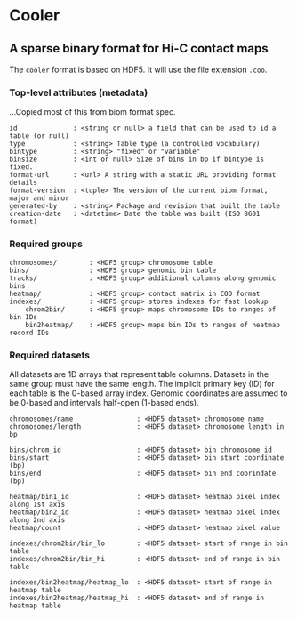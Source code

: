 # Cooler

## A sparse binary format for Hi-C contact maps

The `cooler` format is based on HDF5. It will use the file extension `.coo`.

### Top-level attributes (metadata)
...Copied most of this from biom format spec.

```
id              : <string or null> a field that can be used to id a table (or null)
type            : <string> Table type (a controlled vocabulary)
bintype         : <string> "fixed" or "variable"
binsize         : <int or null> Size of bins in bp if bintype is fixed.
format-url      : <url> A string with a static URL providing format details
format-version  : <tuple> The version of the current biom format, major and minor
generated-by    : <string> Package and revision that built the table
creation-date   : <datetime> Date the table was built (ISO 8601 format)
```

### Required groups

```
chromosomes/        : <HDF5 group> chromosome table
bins/               : <HDF5 group> genomic bin table
tracks/             : <HDF5 group> additional columns along genomic bins
heatmap/            : <HDF5 group> contact matrix in COO format
indexes/            : <HDF5 group> stores indexes for fast lookup
    chrom2bin/      : <HDF5 group> maps chromosome IDs to ranges of bin IDs
    bin2heatmap/    : <HDF5 group> maps bin IDs to ranges of heatmap record IDs
```

### Required datasets

All datasets are 1D arrays that represent table columns. Datasets in the same group must have the same length. The implicit primary key (ID) for each table is the 0-based array index. Genomic coordinates are assumed to be 0-based and intervals half-open (1-based ends).

```
chromosomes/name                : <HDF5 dataset> chromosome name
chromosomes/length              : <HDF5 dataset> chromosome length in bp

bins/chrom_id                   : <HDF5 dataset> bin chromosome id
bins/start                      : <HDF5 dataset> bin start coordinate (bp)
bins/end                        : <HDF5 dataset> bin end coorindate (bp)

heatmap/bin1_id                 : <HDF5 dataset> heatmap pixel index along 1st axis
heatmap/bin2_id                 : <HDF5 dataset> heatmap pixel index along 2nd axis
heatmap/count                   : <HDF5 dataset> heatmap pixel value

indexes/chrom2bin/bin_lo        : <HDF5 dataset> start of range in bin table
indexes/chrom2bin/bin_hi        : <HDF5 dataset> end of range in bin table

indexes/bin2heatmap/heatmap_lo  : <HDF5 dataset> start of range in heatmap table
indexes/bin2heatmap/heatmap_hi  : <HDF5 dataset> end of range in heatmap table
```

